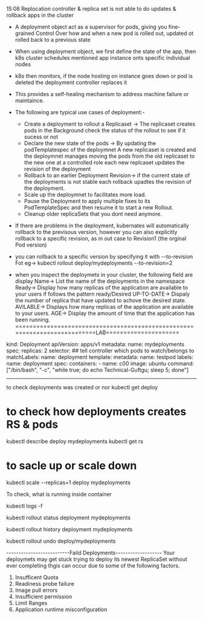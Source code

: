 15:08
Replocation controller &  replica set is not able to do updates & rollback apps in the cluster

- A deployment object act as a supervisor for pods, giving you fine-grained Control Over how and when a new pod is rolled out, updated ot rolled back to a previous state
- When using deployment object, we first define the state of the app, then k8s cluster schedules mentioned app instance onts specific individual nodes
- k8s then monitors, if the node hosting on instance goes down or pod is deleted the deployment controller replaces it
- This provides a self-healing mechanism to address machine failure or maintaince.

- The following are typical use cases of deployment:-
  - Create a deployment to rollout a Replicaset -> The replicaset creates pods in the Background check the status of the    rollout to see if it sucess or not 
  - Declare the new state of the pods -> By updating the podTemplatespec of the deploymnet A new replicaset is created and the deploymnet manages moving the pods from the
    old replicaset to the new one at a controlled role each new replcaset updates the revision of the deployment
  - Rollback to an earlier Deployment Revision-> if the current state of the deployments is not stable each rollback upadtes the revision of the deployment.
  - Scale up the deploymnet to facilitates more load.
  - Pause the Deployment to apply multiple fixes to its PodTemplateSpec and then resume it to start a new Rollout.
  - Cleanup older replicaSets that you dont need anymore.

- If there are problems in the deployment, kubernates will automatically rollback to the previsous version, however you can also explicitly rollback to a specific revision, as in out case to Revision1 (the orginal Pod version)
- you can rollback to a specific version by specifying it with --to-revision
                Fot eg-> kubectl rollout
                         deploy/mydeployments  --to-revision=2
- when you inspect the deploymets in your cluster, the following field are display
  Name-> List the name of the deployments in the namespace
  Ready-> Display how many replicas of the application are available to your users if follows the pattern ready/Desired
  UP-TO-DATE-> Dispaly the number of replica that have updated to achove the desired state.
  AVILABLE-> Displays how many replicas of the application are available to your users.
  AGE-> Display the amount of time that the application has been running.
==========================================================================LAB=====================

kind: Deployment
apiVersion: apps/v1
metadata:
   name: mydeployments
spec:
   replicas: 2
   selector:     ## tell controller which pods to watch/belongs to
    matchLabels:
     name: deployment
   template:
     metadata:
       name: testpod
       labels:
         name: deployment
     spec:
      containers:
        - name: c00
          image: ubuntu
          command: ["/bin/bash", "-c", "while true; do echo Technical-Guftgu; sleep 5; done"]

-------------------------------------------
to check deployments was created or nor
kubectl get deploy
# to check how deployments creates RS & pods
kubectl describe deploy mydeployments
kubectl get rs
# to sacle up or scale down
kubectl scale --replicas=1 deploy mydeployments

To check, what is running inside container

kubectl logs -f <podname>

kubectl rollout status deployment mydeployments

kubectl rollout history deployment mydeployments

kubectl rollout undo deploy/mydeployments

--------------------------Faild Deployments-------------------
Your deploymets may get stuck trying to deploy its newest ReplicaSet without ever completing thgis can occur due to some of the following factors.
 1. Insufficent Quota
 2. Readiness probe failure
 3. Image pull errors
 4. Insufficient permission
 5. Limit Ranges
 6. Application runtime misconfiguration










